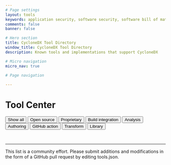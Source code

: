 ```yaml
---
# Page settings
layout: tools
keywords: application security, software security, software bill of material, SBOM, BOM, open source, supply chain, specification, spdx, license, package url, purl, cpe
comments: false
banner: false

# Hero section
title: CycloneDX Tool Directory
window_title: CycloneDX Tool Directory
description: Known tools and implementations that support CycloneDX

# Micro navigation
micro_nav: true

# Page navigation
    
---
```


# Tool Center

<p><span id="category-description"></span></p>

<div id="button-container">
  <button class="btn active" onclick="filterSelection('all')"> Show all</button>
  <button class="btn" onclick="filterSelection('opensource', 'Open source tools that support CycloneDX')"> Open source</button>
  <button class="btn" onclick="filterSelection('proprietary', 'Proprietary tools that support CycloneDX')"> Proprietary</button>
  <button class="btn" onclick="filterSelection('build-integration', 'Tools that integrate with build systems and package managers')"> Build integration</button>
  <button class="btn" onclick="filterSelection('analysis', 'Tools that can analyze CycloneDX SBOMs')"> Analysis</button>
  <button class="btn" onclick="filterSelection('authoring', 'Tools that human authors can use to create CycloneDX SBOMs')"> Authoring</button>
  <button class="btn" onclick="filterSelection('github-action', 'GitHub actions which produce CycloneDX SBOMS')"> GitHub action</button>
  <button class="btn" onclick="filterSelection('transform', 'Tools that transform CycloneDX into other formats or that transform other formats into CycloneDX')"> Transform</button>
  <button class="btn" onclick="filterSelection('library', 'Modular components that can programmatically create, parse, or validate CycloneDX SBOMs')"> Library</button>
</div>

<div class="cards" id="tools">  
</div>

<p><br></p>

<hr>
This list is a community effort. Please submit additions and modifications in the form of a GitHub pull request by
editing tools.json.
